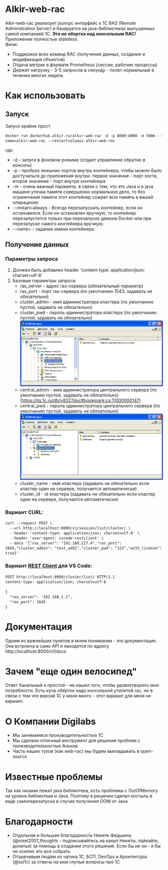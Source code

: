 # **Alkir-web-rac**
Alkir-web-rac реализует jsonrpc интерфейс к 1С RAS (Remote Administration Server) и базируется на java-библиотеках выпущенных самой компанией 1С. **Это не обертка над консольным RAC!**  
Приложение полностью stateless.  
Фичи:
 - Поддержка всех команд RAC (получение данных, создание и модификация объектов)
 - Отдача метрик в формате Prometheus (сессии, рабочие процессы)
 - Держит нагрузку - 3-5 запросов в секунду - полет нормальный в течении многих недель

# Как использовать
## Запуск
Запуск крайне прост
```
docker run dockerhub.alkir.ru/alkir-web-rac -d -p 8000:8000 -m 500m --name=alkir-web-rac --restart=always alkir-web-rac
```
где:
 - -d - запуск в фоновом режиме (отдает управление обратно в консоль)
 - -p - проброс внешних портов внутрь контейнера, чтобы можно было достучаться до приложения внутри. первое значение - порт хоста, второе значение - порт внутри контейнера
 - -m - очень важный параметр. в связи с тем, что это Java и в java машине утечка памяти совершенно нормальное дело, то без ограничения памяти этот контейнер сожрет всю память в вашей операциоке
 - --restart=always - Всегда перезапускать контейнер, если он остановился. Если он остановлен вручную, то контейнер перезапустится только при перезапуске демона Docker или при перезапуске самого контейнера вручную.
 - --name= - задание имени контейнера

## Получение данных
### Параметры запроса
1. Должен быть добавлен header 'content-type: application/json; charset=utf-8'
2. Базовые параметры запроса:
   - ras_server - адрес ras-сервера (обязательный параметр)
   - ras_port - порт ras-сервера (по умолчанию 1543, задавать не обязательно)
   - cluster_admin - имя администратора кластера (по умолчанию пустой, задавать не обязательно)
   - cluster_pwd - пароль администратора кластера (по умолчанию пустой, задавать не обязательно)  
   ![image](./cluster_admin.gif)  
   - central_admin - имя администратора центрального сервера (по умолчанию пустой, задавать не обязательно) (https://its.1c.ru/db/v8327doc#bookmark:cs:TI000000147)
   - central_pwd - пароль администратора центрального сервера (по умолчанию пустой, задавать не обязательно)  
   ![image](./central_admin.gif)  
   - cluster_name - имя кластера (задавать не обязательно если кластер один на сервере, получается автоматически)
   - cluster_id - id кластера  (задавать не обязательно если кластер один на сервере, получается автоматически)

### Вариант CURL:

```
curl --request POST \
  --url http://localhost:8000/v1/session/list/cluster/ \
  --header 'content-type: application/json; charset=utf-8' \
  --header 'user-agent: vscode-restclient' \
  --data '{"ras_server": "192.168.217.4","ras_port": 1645,"cluster_admin": "test_add1","cluster_pwd": "123","with_license": true}'
```

### Вариант [REST Client](https://marketplace.visualstudio.com/items?itemName=humao.rest-client) для VS Code:

```
POST http://localhost:8000/cluster/list/ HTTP/1.1
content-type: application/json; charset=utf-8

{
  "ras_server": "192.168.1.1",
  "ras_port": 1645
}
```


# Документация
Одним из важнейших пунктов в моем понимании - это документация. Она встроена в само API и находится по адресу http://localhost:8000/v1/docs

# Зачем "еще один велосипед"
Ответ банальный и простой - не нашел того, чтобы удовлетворяло мои потребности. Есть куча оберток надо консольной утилитой rac, но в связи с тем что версий 1С у меня много - этот вариант для меня не вариант.

# О Компании Digilabs
 - Мы занимаемся производительностью 1С
 - Мы сделали отличный инструмент для решения проблем с производительностью Алькир
 - Часть наших тулов (как web-rac) мы будем выкладывать в open-source


# Известные проблемы
Так как низами лежит java библиотека, есть проблемы с OutOfMemory на уровне библиотеки и Java. Поэтому в решении сделал костыль в виде самоперезапуска в случае получения OOM от Java

# Благодарности
 - Отдельная и большая благодарность Никите Федькину (@nixel2007_thoughts - подписывайтесь на канал Никиты, лайкайте, донатье) за помощь в создании этого решения. Если бы не он - я бы не осилил это все собрать
 - Отзывчивым людям из чатика 1С, БСП, DevOps и Архитектура (@ssl1c) за ответы на мои глупые вопросы про 1С